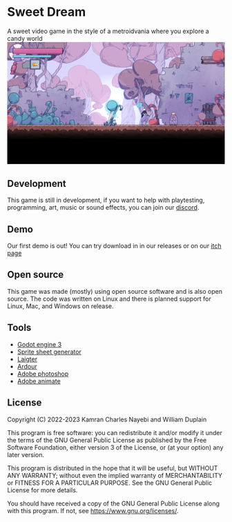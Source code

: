# Sweet Dream
A sweet video game in the style of a metroidvania where you explore a candy world
![](game_screenshot.png)
## Development
This game is still in development, if you want to help with playtesting, programming, art, music or sound effects, you can join our [discord](https://discord.gg/Z7xxwh9mGB).
## Demo
Our first demo is out! You can try download in in our releases or on our [itch page](devflipstudios.itch.io)
## Open source
This game was made (mostly) using open source software and is also open source. The code was written on Linux and there is planned support for Linux, Mac, and Windows on release.
## Tools
- [Godot engine 3](https://godotengine.org/download)
- [Sprite sheet generator](https://github.com/kcnqwe/SpriteSheetGenerator)
- [Laigter](https://github.com/azagaya/laigter)
- [Ardour](https://community.ardour.org/download)
- [Adobe photoshop](https://www.adobe.com/creativecloud/plans.html?plan=individual&filter=all&promoid=PYPVPZQK&mv=other)
- [Adobe animate](https://www.adobe.com/creativecloud/plans.html?plan=individual&filter=all&promoid=PYPVPZQK&mv=other)
## License
Copyright (C) 2022-2023 Kamran Charles Nayebi and William Duplain

This program is free software: you can redistribute it and/or modify it under the terms of the GNU General Public License as published by the Free Software Foundation, either version 3 of the License, or (at your option) any later version.

This program is distributed in the hope that it will be useful, but WITHOUT ANY WARRANTY; without even the implied warranty of MERCHANTABILITY or FITNESS FOR A PARTICULAR PURPOSE. See the GNU General Public License for more details.

You should have received a copy of the GNU General Public License along with this program. If not, see https://www.gnu.org/licenses/.
